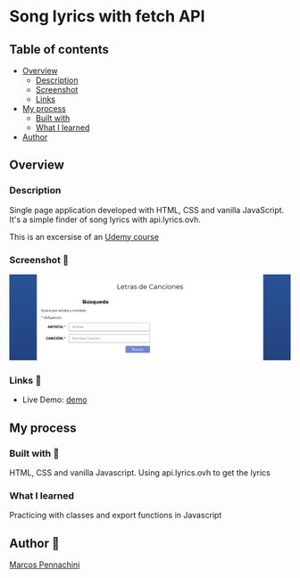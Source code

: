 # Song lyrics with fetch API

## Table of contents

- [Overview](#overview)
  - [Description](#description)
  - [Screenshot](#screenshot)
  - [Links](#links)
- [My process](#my-process)
  - [Built with](#built-with)
  - [What I learned](#what-i-learned)
- [Author](#author)

## Overview

### Description

Single page application developed with HTML, CSS and vanilla JavaScript. It's a simple finder of song lyrics with api.lyrics.ovh.

This is an excersise of an [Udemy course](https://www.udemy.com/course/javascript-moderno-guia-definitiva-construye-10-proyectos/)

### Screenshot 📸

![Screenshot](./screenshot.png)

### Links 🔗

- Live Demo: [demo](https://song-lyrics-fetch-api.vercel.app/)

## My process

### Built with 🧱

HTML, CSS and vanilla Javascript. Using api.lyrics.ovh to get the lyrics

### What I learned

Practicing with classes and export functions in Javascript

## Author 🧔

[Marcos Pennachini](https://linkedin.com/in/marcos-pennachini-b39898123)
